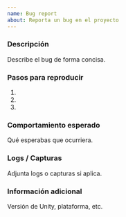 ```yaml
---
name: Bug report
about: Reporta un bug en el proyecto
---
```


### Descripción

Describe el bug de forma concisa.

### Pasos para reproducir
1. 
2. 
3. 

### Comportamiento esperado

Qué esperabas que ocurriera.

### Logs / Capturas

Adjunta logs o capturas si aplica.

### Información adicional

Versión de Unity, plataforma, etc.
